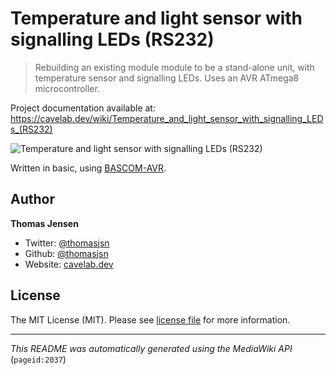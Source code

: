 # Temperature and light sensor with signalling LEDs (RS232)

> Rebuilding an existing module module to be a stand-alone unit, with temperature sensor and signalling LEDs. Uses an AVR ATmega8 microcontroller.

Project documentation available at: https://cavelab.dev/wiki/Temperature_and_light_sensor_with_signalling_LEDs_(RS232)

![Temperature and light sensor with signalling LEDs (RS232)](https://cavelab.dev/images/thumb/5/57/Temp_light_sensor-20170831_211347.jpeg/600px-Temp_light_sensor-20170831_211347.jpeg)

Written in basic, using [BASCOM-AVR](http://www.mcselec.com/).

## Author
**Thomas Jensen**
* Twitter: [@thomasjsn](https://twitter.com/thomasjsn)
* Github: [@thomasjsn](https://github.com/thomasjsn)
* Website: [cavelab.dev](https://cavelab.dev/wiki/User:Thomas)

## License
The MIT License (MIT). Please see [license file](LICENSE.txt) for more information.

---
_This README was automatically generated using the MediaWiki API_ (`pageid:2037`)
